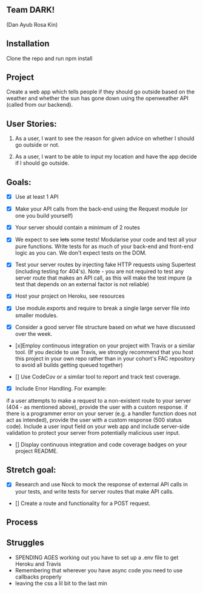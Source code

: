 ## Team DARK! 
(Dan Ayub Rosa Kin)


## Installation 

Clone the repo and run npm install

## Project

Create a web app  which tells people if they should go outside based on the weather and whether the sun has gone down using the openweather API (called from our backend).

## User Stories:

1. As a user, I want to see the reason for given advice on whether I should go outside or not. 

2. As a user, I want to be able to input my location and have the app decide if I should go outside.

## Goals:

- [x] Use at least 1 API

- [x] Make your API calls from the back-end using the Request module (or one you build yourself)

- [x] Your server should contain a minimum of 2 routes

- [x] We expect to see ~~lots~~ some tests! Modularise your code and test all your pure functions. Write tests for as much of your back-end and front-end logic as you can. We don't expect tests on the DOM.

- [x] Test your server routes by injecting fake HTTP requests using Supertest (including testing for 404's). Note - you are not required to test any server route that makes an API call, as this will make the test impure (a test that depends on an external factor is not reliable)

- [x] Host your project on Heroku, see resources

- [x] Use module.exports and require to break a single large server file into smaller modules.

- [x] Consider a good server file structure based on what we have discussed over the week.

- [x]Employ continuous integration on your project with Travis or a similar tool. (If you decide to use Travis, we strongly recommend that you host this project in your own repo rather than in your cohort's FAC repository to avoid all builds getting queued together)

- [] Use CodeCov or a similar tool to report and track test coverage.

- [x] Include Error Handling. For example:

if a user attempts to make a request to a non-existent route to your server (404 - as mentioned above), provide the user with a custom response.
if there is a programmer error on your server (e.g. a handler function does not act as intended), provide the user with a custom response (500 status code).
Include a user input field on your web app and include server-side validation to protect your server from potentially malicious user input.

- [] Display continuous integration and code coverage badges on your project README.

## Stretch goal:
- [x] Research and use Nock to mock the response of external API calls in your tests, and write tests for server routes that make API calls.

- [] Create a route and functionality for a POST request.


## Process

## Struggles

- SPENDING AGES working out you have to set up a .env file to get Heroku and Travis
- Remembering that wherever you have async code you need to use callbacks properly
- leaving the css a lil bit to the last min

